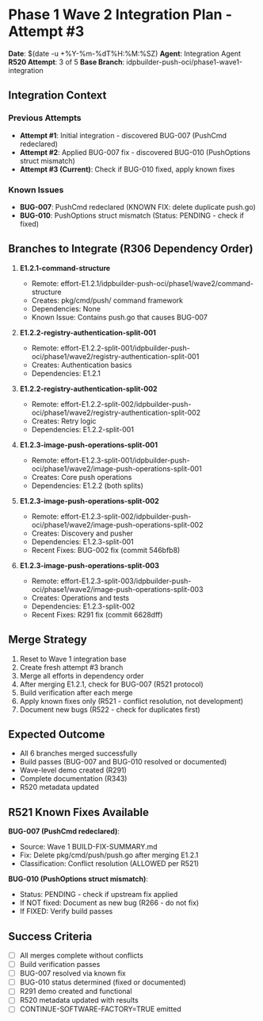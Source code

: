 # Phase 1 Wave 2 Integration Plan - Attempt #3

**Date**: $(date -u +%Y-%m-%dT%H:%M:%SZ)
**Agent**: Integration Agent
**R520 Attempt**: 3 of 5
**Base Branch**: idpbuilder-push-oci/phase1-wave1-integration

## Integration Context

### Previous Attempts
- **Attempt #1**: Initial integration - discovered BUG-007 (PushCmd redeclared)
- **Attempt #2**: Applied BUG-007 fix - discovered BUG-010 (PushOptions struct mismatch)
- **Attempt #3 (Current)**: Check if BUG-010 fixed, apply known fixes

### Known Issues
- **BUG-007**: PushCmd redeclared (KNOWN FIX: delete duplicate push.go)
- **BUG-010**: PushOptions struct mismatch (Status: PENDING - check if fixed)

## Branches to Integrate (R306 Dependency Order)

1. **E1.2.1-command-structure**
   - Remote: effort-E1.2.1/idpbuilder-push-oci/phase1/wave2/command-structure
   - Creates: pkg/cmd/push/ command framework
   - Dependencies: None
   - Known Issue: Contains push.go that causes BUG-007

2. **E1.2.2-registry-authentication-split-001**
   - Remote: effort-E1.2.2-split-001/idpbuilder-push-oci/phase1/wave2/registry-authentication-split-001
   - Creates: Authentication basics
   - Dependencies: E1.2.1
   
3. **E1.2.2-registry-authentication-split-002**
   - Remote: effort-E1.2.2-split-002/idpbuilder-push-oci/phase1/wave2/registry-authentication-split-002
   - Creates: Retry logic
   - Dependencies: E1.2.2-split-001

4. **E1.2.3-image-push-operations-split-001**
   - Remote: effort-E1.2.3-split-001/idpbuilder-push-oci/phase1/wave2/image-push-operations-split-001
   - Creates: Core push operations
   - Dependencies: E1.2.2 (both splits)

5. **E1.2.3-image-push-operations-split-002**
   - Remote: effort-E1.2.3-split-002/idpbuilder-push-oci/phase1/wave2/image-push-operations-split-002
   - Creates: Discovery and pusher
   - Dependencies: E1.2.3-split-001
   - Recent Fixes: BUG-002 fix (commit 546bfb8)

6. **E1.2.3-image-push-operations-split-003**
   - Remote: effort-E1.2.3-split-003/idpbuilder-push-oci/phase1/wave2/image-push-operations-split-003
   - Creates: Operations and tests
   - Dependencies: E1.2.3-split-002
   - Recent Fixes: R291 fix (commit 6628dff)

## Merge Strategy

1. Reset to Wave 1 integration base
2. Create fresh attempt #3 branch
3. Merge all efforts in dependency order
4. After merging E1.2.1, check for BUG-007 (R521 protocol)
5. Build verification after each merge
6. Apply known fixes only (R521 - conflict resolution, not development)
7. Document new bugs (R522 - check for duplicates first)

## Expected Outcome

- All 6 branches merged successfully
- Build passes (BUG-007 and BUG-010 resolved or documented)
- Wave-level demo created (R291)
- Complete documentation (R343)
- R520 metadata updated

## R521 Known Fixes Available

**BUG-007 (PushCmd redeclared)**:
- Source: Wave 1 BUILD-FIX-SUMMARY.md
- Fix: Delete pkg/cmd/push/push.go after merging E1.2.1
- Classification: Conflict resolution (ALLOWED per R521)

**BUG-010 (PushOptions struct mismatch)**:
- Status: PENDING - check if upstream fix applied
- If NOT fixed: Document as new bug (R266 - do not fix)
- If FIXED: Verify build passes

## Success Criteria

- [ ] All merges complete without conflicts
- [ ] Build verification passes
- [ ] BUG-007 resolved via known fix
- [ ] BUG-010 status determined (fixed or documented)
- [ ] R291 demo created and functional
- [ ] R520 metadata updated with results
- [ ] CONTINUE-SOFTWARE-FACTORY=TRUE emitted
